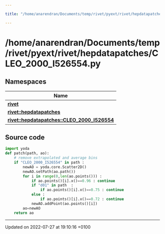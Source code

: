 ```yaml
---

title: "/home/anarendran/Documents/temp/rivet/pyext/rivet/hepdatapatches/CLEO_2000_I526554.py"

---
```


# /home/anarendran/Documents/temp/rivet/pyext/rivet/hepdatapatches/CLEO_2000_I526554.py



## Namespaces

| Name           |
| -------------- |
| **[rivet](http://example.org/namespaces/namespacerivet/)**  |
| **[rivet::hepdatapatches](http://example.org/namespaces/namespacerivet_1_1hepdatapatches/)**  |
| **[rivet::hepdatapatches::CLEO_2000_I526554](http://example.org/namespaces/namespacerivet_1_1hepdatapatches_1_1cleo__2000__i526554/)**  |




## Source code

```python
import yoda
def patch(path, ao):
    # remove extrapolated and average bins
    if "CLEO_2000_I526554" in path :
        newAO = yoda.core.Scatter2D()
        newAO.setPath(ao.path())
        for i in range(0,len(ao.points())) :
            if ao.points()[i].x()==0.96 : continue
            if "d01" in path  :
                if ao.points()[i].x()==0.75 : continue
            else :
                if ao.points()[i].x()==0.72 : continue
            newAO.addPoint(ao.points()[i])
        ao=newAO
    return ao
```


-------------------------------

Updated on 2022-07-27 at 19:10:16 +0100
